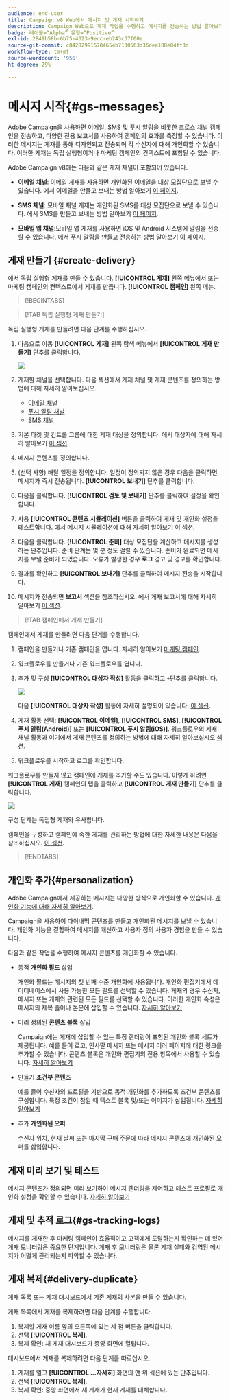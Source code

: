 ```yaml
---
audience: end-user
title: Campaign v8 Web에서 메시지 및 게재 시작하기
description: Campaign Web으로 게재 작업을 수행하고 메시지를 전송하는 방법 알아보기
badge: 레이블=“Alpha” 유형=“Positive”
exl-id: 2849b58b-6b75-4023-9ecc-eb243c37f00e
source-git-commit: c842829915784654b7130563d36dea188e84ff3d
workflow-type: tm+mt
source-wordcount: '956'
ht-degree: 29%

---
```


# 메시지 시작{#gs-messages}


Adobe Campaign을 사용하면 이메일, SMS 및 푸시 알림을 비롯한 크로스 채널 캠페인을 전송하고, 다양한 전용 보고서를 사용하여 캠페인의 효과를 측정할 수 있습니다. 이러한 메시지는 게재를 통해 디자인되고 전송되며 각 수신자에 대해 개인화할 수 있습니다. 이러한 게재는 독립 실행형이거나 마케팅 캠페인의 컨텍스트에 포함될 수 있습니다.

Adobe Campaign v8에는 다음과 같은 게재 채널이 포함되어 있습니다.

* **이메일 채널**: 이메일 게재를 사용하면 개인화된 이메일을 대상 모집단으로 보낼 수 있습니다. 에서 이메일을 만들고 보내는 방법 알아보기 [이 페이지](../email/create-email.md).

* **SMS 채널**: 모바일 채널 게재는 개인화된 SMS를 대상 모집단으로 보낼 수 있습니다.  에서 SMS를 만들고 보내는 방법 알아보기 [이 페이지](../sms/create-sms.md).

* **모바일 앱 채널**:모바일 앱 게재를 사용하면 iOS 및 Android 시스템에 알림을 전송할 수 있습니다.  에서 푸시 알림을 만들고 전송하는 방법 알아보기 [이 페이지](../push/gs-push.md).

## 게재 만들기 {#create-delivery}

에서 독립 실행형 게재를 만들 수 있습니다. **[!UICONTROL 게재]** 왼쪽 메뉴에서 또는 마케팅 캠페인의 컨텍스트에서 게재를 만듭니다. **[!UICONTROL 캠페인]** 왼쪽 메뉴.

>[!BEGINTABS]

>[!TAB 독립 실행형 게재 만들기]

독립 실행형 게재를 만들려면 다음 단계를 수행하십시오.

1. 다음으로 이동 **[!UICONTROL 게재]** 왼쪽 탐색 메뉴에서 **[!UICONTROL 게재 만들기]** 단추를 클릭합니다.

   ![](assets/create-a-delivery.png)

1. 게재할 채널을 선택합니다. 다음 섹션에서 게재 채널 및 게재 콘텐츠를 정의하는 방법에 대해 자세히 알아보십시오.

   * [이메일 채널](../email/create-email.md)
   * [푸시 알림 채널](../push/gs-push.md)
   * [SMS 채널](../sms/create-sms.md)

1. 기본 타겟 및 컨트롤 그룹에 대한 게재 대상을 정의합니다. 에서 대상자에 대해 자세히 알아보기 [이 섹션](../audience/about-audiences.md).
1. 메시지 콘텐츠를 정의합니다.
1. (선택 사항) 배달 일정을 정의합니다. 일정이 정의되지 않은 경우 다음을 클릭하면 메시지가 즉시 전송됩니다. **[!UICONTROL 보내기]** 단추를 클릭합니다.
1. 다음을 클릭합니다.  **[!UICONTROL 검토 및 보내기]** 단추를 클릭하여 설정을 확인합니다.
1. 사용  **[!UICONTROL 콘텐츠 시뮬레이션]** 버튼을 클릭하여 게재 및 개인화 설정을 테스트합니다. 에서 메시지 시뮬레이션에 대해 자세히 알아보기 [이 섹션](../preview-test/preview-test.md).
1. 다음을 클릭합니다.  **[!UICONTROL 준비]** 대상 모집단을 계산하고 메시지를 생성하는 단추입니다. 준비 단계는 몇 분 정도 걸릴 수 있습니다. 준비가 완료되면 메시지를 보낼 준비가 되었습니다. 오류가 발생한 경우 **로그** 경고 및 경고를 확인합니다.
1. 결과를 확인하고  **[!UICONTROL 보내기]** 단추를 클릭하여 메시지 전송을 시작합니다.
1. 메시지가 전송되면 **보고서** 섹션을 참조하십시오. 에서 게재 보고서에 대해 자세히 알아보기 [이 섹션](../reporting/delivery-reports.md).

>[!TAB 캠페인에서 게재 만들기]

캠페인에서 게재를 만들려면 다음 단계를 수행합니다.

1. 캠페인을 만들거나 기존 캠페인을 엽니다. 자세히 알아보기 [마케팅 캠페인](../campaigns/gs-campaigns.md).
1. 워크플로우를 만들거나 기존 워크플로우를 엽니다.
1. 추가 및 구성 **[!UICONTROL 대상자 작성]** 활동을 클릭하고 `+`단추를 클릭합니다.

   ![](assets/add-delivery-in-wf.png)

   다음 **[!UICONTROL 대상자 작성]** 활동에 자세히 설명되어 있습니다. [이 섹션](../workflows/activities/build-audience.md).

1. 게재 활동 선택: **[!UICONTROL 이메일]**, **[!UICONTROL SMS]**, **[!UICONTROL 푸시 알림(Android)]** 또는 **[!UICONTROL 푸시 알림(iOS)]**. 워크플로우의 게재 채널 활동과 여기에서 게재 콘텐츠를 정의하는 방법에 대해 자세히 알아보십시오 [섹션](../workflows/activities/about-activities.md#channel).
1. 워크플로우를 시작하고 로그를 확인합니다.

워크플로우를 만들지 않고 캠페인에 게재를 추가할 수도 있습니다. 이렇게 하려면 **[!UICONTROL 게재]** 캠페인의 탭을 클릭하고 **[!UICONTROL 게재 만들기]** 단추를 클릭합니다.

![](assets/new-campaign-delivery.png)

구성 단계는 독립형 게재와 유사합니다.

캠페인을 구성하고 캠페인에 속한 게재를 관리하는 방법에 대한 자세한 내용은 다음을 참조하십시오. [이 섹션](../campaigns/gs-campaigns.md).

>[!ENDTABS]


## 개인화 추가{#personalization}

Adobe Campaign에서 제공하는 메시지는 다양한 방식으로 개인화할 수 있습니다. [개인화 기능에 대해 자세히 알아보기](../personalization/personalize.md).

Campaign을 사용하여 다이내믹 콘텐츠를 만들고 개인화된 메시지를 보낼 수 있습니다. 개인화 기능을 결합하여 메시지를 개선하고 사용자 정의 사용자 경험을 만들 수 있습니다.

다음과 같은 작업을 수행하여 메시지 콘텐츠를 개인화할 수 있습니다.

* 동적 **개인화 필드** 삽입

   개인화 필드는 메시지의 첫 번째 수준 개인화에 사용됩니다. 개인화 편집기에서 데이터베이스에서 사용 가능한 모든 필드를 선택할 수 있습니다. 게재의 경우 수신자, 메시지 또는 게재와 관련된 모든 필드를 선택할 수 있습니다. 이러한 개인화 속성은 메시지의 제목 줄이나 본문에 삽입할 수 있습니다. [자세히 알아보기](../personalization/personalize.md)

* 미리 정의된 **콘텐츠 블록** 삽입

   Campaign에는 게재에 삽입할 수 있는 특정 렌더링이 포함된 개인화 블록 세트가 제공됩니다. 예를 들어 로고, 인사말 메시지 또는 메시지 미러 페이지에 대한 링크를 추가할 수 있습니다. 콘텐츠 블록은 개인화 편집기의 전용 항목에서 사용할 수 있습니다. [자세히 알아보기](../personalization/personalize.md#ootb-content-blocks)

* 만들기 **조건부 콘텐츠**

   예를 들어 수신자의 프로필을 기반으로 동적 개인화를 추가하도록 조건부 콘텐츠를 구성합니다. 특정 조건이 참일 때 텍스트 블록 및/또는 이미지가 삽입됩니다. [자세히 알아보기](../personalization/conditions.md)

* 추가 **개인화된 오퍼**

   수신자 위치, 현재 날씨 또는 마지막 구매 주문에 따라 메시지 콘텐츠에 개인화된 오퍼를 삽입합니다.


## 게재 미리 보기 및 테스트

메시지 콘텐츠가 정의되면 미리 보기하여 메시지 렌더링을 제어하고 테스트 프로필로 개인화 설정을 확인할 수 있습니다. [자세히 알아보기](../preview-test/preview-test.md)


## 게재 및 추적 로그{#gs-tracking-logs}

메시지를 게재한 후 마케팅 캠페인이 효율적이고 고객에게 도달하는지 확인하는 데 있어 게재 모니터링은 중요한 단계입니다. 게재 후 모니터링은 물론 게재 실패와 검역된 메시지가 어떻게 관리되는지 파악할 수 있습니다.

## 게재 복제{#delivery-duplicate}

게재 목록 또는 게재 대시보드에서 기존 게재의 사본을 만들 수 있습니다.

게재 목록에서 게재를 복제하려면 다음 단계를 수행합니다.

1. 복제할 게재 이름 옆의 오른쪽에 있는 세 점 버튼을 클릭합니다.
1. 선택  **[!UICONTROL 복제]**.
1. 복제 확인: 새 게재 대시보드가 중앙 화면에 열립니다.


대시보드에서 게재를 복제하려면 다음 단계를 따르십시오.

1. 게재를 열고  **[!UICONTROL ...자세히]** 화면의 맨 위 섹션에 있는 단추입니다.
1. 선택  **[!UICONTROL 복제]**.
1. 복제 확인: 중앙 화면에서 새 게재가 현재 게재를 대체합니다.

